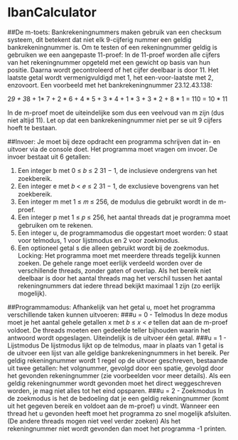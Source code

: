 # IbanCalculator

##De m-toets:
Bankrekeningnummers maken gebruik van een checksum systeem, dit betekent dat niet elk 9-cijferig
nummer een geldig bankrekeningnummer is. Om te testen of een rekeningnummer geldig is
gebruiken we een aangepaste 11-proef:
In de 11-proef worden alle cijfers van het rekeningnummer opgeteld met een gewicht op
basis van hun positie. Daarna wordt gecontroleerd of het cijfer deelbaar is door 11. Het laatste getal
wordt vermenigvuldigd met 1, het een-voor-laatste met 2, enzovoort. Een voorbeeld met het
bankrekeningnummer 23.12.43.138:

2*9 + 3*8 + 1* 7 + 2 * 6 + 4 * 5 + 3 * 4 + 1 * 3 + 3 * 2 + 8 * 1 = 110 = 10 * 11

In de m-proef moet de uiteindelijke som dus een veelvoud van m zijn (dus niet altijd 11). Let op dat
een bankrekeningnummer niet per se uit 9 cijfers hoeft te bestaan.

##Invoer:
Je moet bij deze opdracht een programma schrijven dat in- en uitvoer via de console doet. Het
programma moet vragen om invoer. De invoer bestaat uit 6 getallen:
1. Een integer b met 0 ≤ 𝑏 ≤ 2
   31 − 1, de inclusieve ondergrens van het zoekbereik.
2. Een integer e met 𝑏 < 𝑒 ≤ 2
   31 − 1, de exclusieve bovengrens van het zoekbereik.
3. Een integer m met 1 ≤ 𝑚 ≤ 256, de modulus die gebruikt wordt in de m-proef.
4. Een integer p met 1 ≤ 𝑝 ≤ 256, het aantal threads dat je programma moet gebruiken om te
   rekenen.
5. Een integer u, de programmamodus die opgestart moet worden: 0 staat voor telmodus, 1
   voor lijstmodus en 2 voor zoekmodus.
6. Een optioneel getal s die alleen gebruikt wordt bij de zoekmodus.
   Locking:
   Het programma moet met meerdere threads tegelijk kunnen zoeken. De gehele range moet eerlijk
   verdeeld worden over de verschillende threads, zonder gaten of overlap. Als het bereik niet deelbaar
   is door het aantal threads mag het verschil tussen het aantal rekeningnummers dat iedere thread
   bekijkt maximaal 1 zijn (zo eerlijk mogelijk).

##Programmamodus:
Afhankelijk van het getal u, moet het programma verschillende taken kunnen uitvoeren:
###u = 0 - Telmodus
In deze modus moet je het aantal gehele getallen x met 𝑏 ≤ 𝑥 < 𝑒 tellen dat aan de m-proef
voldoet. De threads moeten een gedeelde teller bijhouden waarin het antwoord wordt opgeslagen.
Uiteindelijk is de uitvoer één getal.
###u = 1 - Lijstmodus
De lijstmodus lijkt op de telmodus, maar in plaats van 1 getal is de uitvoer een lijst van alle geldige
bankrekeningnummers in het bereik. Per geldig rekeningnummer wordt 1 regel op de uitvoer
geschreven, bestaande uit twee getallen: het volgnummer, gevolgd door een spatie, gevolgd door
het gevonden rekeningnummer (zie voorbeelden voor meer details). Als een geldig rekeningnummer
wordt gevonden moet het direct weggeschreven worden, je mag niet alles tot het eind opsparen.
###u = 2 - Zoekmodus
In de zoekmodus is het de bedoeling dat je een geldig rekeningnummer (komt uit het gegeven bereik
en voldoet aan de m-proef) u vindt. Wanneer een thread het u gevonden heeft moet het programma
zo snel mogelijk afsluiten. (De andere threads mogen niet veel verder zoeken) Als het
rekeningnummer niet wordt gevonden dan moet het programma -1 printen.